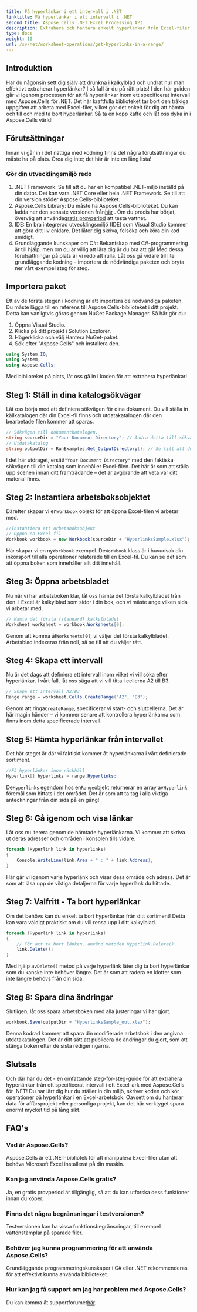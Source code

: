 ```yaml
---
title: Få hyperlänkar i ett intervall i .NET
linktitle: Få hyperlänkar i ett intervall i .NET
second_title: Aspose.Cells .NET Excel Processing API
description: Extrahera och hantera enkelt hyperlänkar från Excel-filer med Aspose.Cells för .NET. Steg-för-steg-guide och kodexempel ingår.
type: docs
weight: 10
url: /sv/net/worksheet-operations/get-hyperlinks-in-a-range/
---
```

## Introduktion
Har du någonsin sett dig själv att drunkna i kalkylblad och undrat hur man effektivt extraherar hyperlänkar? I så fall är du på rätt plats! I den här guiden går vi igenom processen för att få hyperlänkar inom ett specificerat intervall med Aspose.Cells för .NET. Det här kraftfulla biblioteket tar bort den tråkiga uppgiften att arbeta med Excel-filer, vilket gör det enkelt för dig att hämta och till och med ta bort hyperlänkar. Så ta en kopp kaffe och låt oss dyka in i Aspose.Cells värld!
## Förutsättningar
Innan vi går in i det nättiga med kodning finns det några förutsättningar du måste ha på plats. Oroa dig inte; det här är inte en lång lista!
### Gör din utvecklingsmiljö redo
1. .NET Framework: Se till att du har en kompatibel .NET-miljö inställd på din dator. Det kan vara .NET Core eller hela .NET Framework. Se till att din version stöder Aspose.Cells-biblioteket.
2.  Aspose.Cells Library: Du måste ha Aspose.Cells-biblioteket. Du kan ladda ner den senaste versionen från[här](https://releases.aspose.com/cells/net/) . Om du precis har börjat, överväg att använda[gratis provperiod](https://releases.aspose.com/) att testa vattnet.
3. IDE: En bra integrerad utvecklingsmiljö (IDE) som Visual Studio kommer att göra ditt liv enklare. Det låter dig skriva, felsöka och köra din kod smidigt.
4. Grundläggande kunskaper om C#: Bekantskap med C#-programmering är till hjälp, men om du är villig att lära dig är du bra att gå!
Med dessa förutsättningar på plats är vi redo att rulla. Låt oss gå vidare till lite grundläggande kodning – importera de nödvändiga paketen och bryta ner vårt exempel steg för steg.
## Importera paket
Ett av de första stegen i kodning är att importera de nödvändiga paketen. Du måste lägga till en referens till Aspose.Cells-biblioteket i ditt projekt. Detta kan vanligtvis göras genom NuGet Package Manager. Så här gör du:
1. Öppna Visual Studio.
2. Klicka på ditt projekt i Solution Explorer.
3. Högerklicka och välj Hantera NuGet-paket.
4. Sök efter "Aspose.Cells" och installera den.
```csharp
using System.IO;
using System;
using Aspose.Cells;
```
Med biblioteket på plats, låt oss gå in i koden för att extrahera hyperlänkar!
## Steg 1: Ställ in dina katalogsökvägar
Låt oss börja med att definiera sökvägen för dina dokument. Du vill ställa in källkatalogen där din Excel-fil finns och utdatakatalogen där den bearbetade filen kommer att sparas.
```csharp
// Sökvägen till dokumentkatalogen.
string sourceDir = "Your Document Directory"; // Ändra detta till sökvägen till din Excel-fil
// Utdatakatalog
string outputDir = RunExamples.Get_OutputDirectory(); // Se till att den här metoden tillhandahåller en giltig utdatasökväg
```
 I det här utdraget, ersätt`"Your Document Directory"` med den faktiska sökvägen till din katalog som innehåller Excel-filen. Det här är som att ställa upp scenen innan ditt framträdande – det är avgörande att veta var ditt material finns.
## Steg 2: Instantiera arbetsboksobjektet
 Därefter skapar vi en`Workbook` objekt för att öppna Excel-filen vi arbetar med.
```csharp
//Instantiera ett arbetsboksobjekt
// Öppna en Excel-fil
Workbook workbook = new Workbook(sourceDir + "HyperlinksSample.xlsx");
```
 Här skapar vi en ny`Workbook` exempel. De`Workbook` klass är i huvudsak din inkörsport till alla operationer relaterade till en Excel-fil. Du kan se det som att öppna boken som innehåller allt ditt innehåll.
## Steg 3: Öppna arbetsbladet
Nu när vi har arbetsboken klar, låt oss hämta det första kalkylbladet från den. I Excel är kalkylblad som sidor i din bok, och vi måste ange vilken sida vi arbetar med.
```csharp
// Hämta det första (standard) kalkylbladet
Worksheet worksheet = workbook.Worksheets[0];
```
 Genom att komma åt`Worksheets[0]`, vi väljer det första kalkylbladet. Arbetsblad indexeras från noll, så se till att du väljer rätt.
## Steg 4: Skapa ett intervall
Nu är det dags att definiera ett intervall inom vilket vi vill söka efter hyperlänkar. I vårt fall, låt oss säga att vi vill titta i cellerna A2 till B3.
```csharp
// Skapa ett intervall A2:B3
Range range = worksheet.Cells.CreateRange("A2", "B3");
```
 Genom att ringa`CreateRange`, specificerar vi start- och slutcellerna. Det är här magin händer – vi kommer senare att kontrollera hyperlänkarna som finns inom detta specificerade intervall.
## Steg 5: Hämta hyperlänkar från intervallet
Det här steget är där vi faktiskt kommer åt hyperlänkarna i vårt definierade sortiment.
```csharp
//Få hyperlänkar inom räckhåll
Hyperlink[] hyperlinks = range.Hyperlinks;
```
 De`Hyperlinks` egendom hos en`Range`objekt returnerar en array av`Hyperlink` föremål som hittats i det området. Det är som att ta tag i alla viktiga anteckningar från din sida på en gång!
## Steg 6: Gå igenom och visa länkar
Låt oss nu iterera genom de hämtade hyperlänkarna. Vi kommer att skriva ut deras adresser och områden i konsolen tills vidare.
```csharp
foreach (Hyperlink link in hyperlinks)
{
    Console.WriteLine(link.Area + " : " + link.Address);
}
```
Här går vi igenom varje hyperlänk och visar dess område och adress. Det är som att läsa upp de viktiga detaljerna för varje hyperlänk du hittade. 
## Steg 7: Valfritt - Ta bort hyperlänkar
Om det behövs kan du enkelt ta bort hyperlänkar från ditt sortiment! Detta kan vara väldigt praktiskt om du vill rensa upp i ditt kalkylblad.
```csharp
foreach (Hyperlink link in hyperlinks)
{
    // För att ta bort länken, använd metoden Hyperlink.Delete().
    link.Delete();
}
```
 Med hjälp av`Delete()` metod på varje hyperlänk låter dig ta bort hyperlänkar som du kanske inte behöver längre. Det är som att radera en klotter som inte längre behövs från din sida.
## Steg 8: Spara dina ändringar
Slutligen, låt oss spara arbetsboken med alla justeringar vi har gjort.
```csharp
workbook.Save(outputDir + "HyperlinksSample_out.xlsx");
```
Denna kodrad kommer att spara din modifierade arbetsbok i den angivna utdatakatalogen. Det är ditt sätt att publicera de ändringar du gjort, som att stänga boken efter de sista redigeringarna.
## Slutsats
Och där har du det - en omfattande steg-för-steg-guide för att extrahera hyperlänkar från ett specificerat intervall i ett Excel-ark med Aspose.Cells för .NET! Du har lärt dig hur du ställer in din miljö, skriver koden och kör operationer på hyperlänkar i en Excel-arbetsbok. Oavsett om du hanterar data för affärsprojekt eller personliga projekt, kan det här verktyget spara enormt mycket tid på lång sikt.
## FAQ's
### Vad är Aspose.Cells?
Aspose.Cells är ett .NET-bibliotek för att manipulera Excel-filer utan att behöva Microsoft Excel installerat på din maskin.
### Kan jag använda Aspose.Cells gratis?
Ja, en gratis provperiod är tillgänglig, så att du kan utforska dess funktioner innan du köper.
### Finns det några begränsningar i testversionen?
Testversionen kan ha vissa funktionsbegränsningar, till exempel vattenstämplar på sparade filer.
### Behöver jag kunna programmering för att använda Aspose.Cells?
Grundläggande programmeringskunskaper i C# eller .NET rekommenderas för att effektivt kunna använda biblioteket.
### Hur kan jag få support om jag har problem med Aspose.Cells?
 Du kan komma åt supportforumet[här](https://forum.aspose.com/c/cells/9).